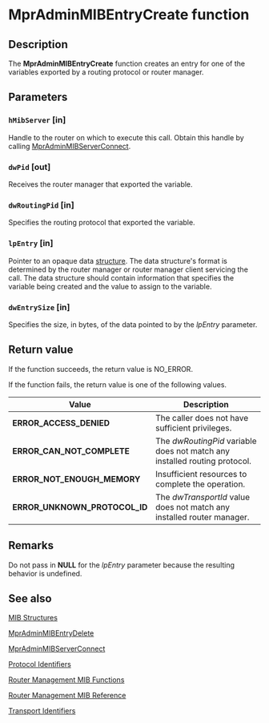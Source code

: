 # MprAdminMIBEntryCreate function

## Description

The
**MprAdminMIBEntryCreate** function creates an entry for one of the variables exported by a routing protocol or router manager.

## Parameters

### `hMibServer` [in]

Handle to the router on which to execute this call. Obtain this handle by calling
[MprAdminMIBServerConnect](https://learn.microsoft.com/windows/desktop/api/mprapi/nf-mprapi-mpradminmibserverconnect).

### `dwPid` [out]

Receives the router manager that exported the variable.

### `dwRoutingPid` [in]

Specifies the routing protocol that exported the variable.

### `lpEntry` [in]

Pointer to an opaque data
[structure](https://learn.microsoft.com/previous-versions/windows/desktop/mib/mib-structures). The data structure's format is determined by the router manager or router manager client servicing the call. The data structure should contain information that specifies the variable being created and the value to assign to the variable.

### `dwEntrySize` [in]

Specifies the size, in bytes, of the data pointed to by the *lpEntry* parameter.

## Return value

If the function succeeds, the return value is NO_ERROR.

If the function fails, the return value is one of the following values.

| Value | Description |
| --- | --- |
| **ERROR_ACCESS_DENIED** | The caller does not have sufficient privileges. |
| **ERROR_CAN_NOT_COMPLETE** | The *dwRoutingPid* variable does not match any installed routing protocol. |
| **ERROR_NOT_ENOUGH_MEMORY** | Insufficient resources to complete the operation. |
| **ERROR_UNKNOWN_PROTOCOL_ID** | The *dwTransportId* value does not match any installed router manager. |

## Remarks

Do not pass in **NULL** for the *lpEntry* parameter because the resulting behavior is undefined.

## See also

[MIB Structures](https://learn.microsoft.com/previous-versions/windows/desktop/mib/mib-structures)

[MprAdminMIBEntryDelete](https://learn.microsoft.com/windows/desktop/api/mprapi/nf-mprapi-mpradminmibentrydelete)

[MprAdminMIBServerConnect](https://learn.microsoft.com/windows/desktop/api/mprapi/nf-mprapi-mpradminmibserverconnect)

[Protocol Identifiers](https://learn.microsoft.com/windows/desktop/RRAS/protocol-identifiers)

[Router Management MIB Functions](https://learn.microsoft.com/windows/desktop/RRAS/mib-functions)

[Router Management MIB Reference](https://learn.microsoft.com/windows/desktop/RRAS/router-management-mib-reference)

[Transport Identifiers](https://learn.microsoft.com/windows/desktop/RRAS/transport-identifiers)